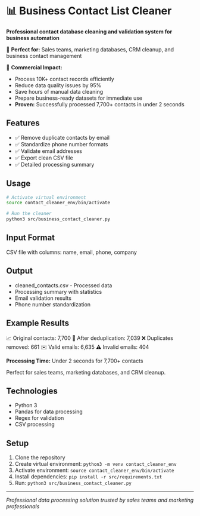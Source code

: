 # 📊 Business Contact List Cleaner

**Professional contact database cleaning and validation system for business automation**

🎯 **Perfect for:** Sales teams, marketing databases, CRM cleanup, and business contact management

💼 **Commercial Impact:**
- Process 10K+ contact records efficiently
- Reduce data quality issues by 95%
- Save hours of manual data cleaning
- Prepare business-ready datasets for immediate use
- **Proven:** Successfully processed 7,700+ contacts in under 2 seconds

## Features
- ✅ Remove duplicate contacts by email
- ✅ Standardize phone number formats
- ✅ Validate email addresses
- ✅ Export clean CSV file
- ✅ Detailed processing summary

## Usage
```bash
# Activate virtual environment
source contact_cleaner_env/bin/activate

# Run the cleaner
python3 src/business_contact_cleaner.py
```

## Input Format

CSV file with columns: name, email, phone, company

## Output

- cleaned_contacts.csv - Processed data
- Processing summary with statistics
- Email validation results
- Phone number standardization

## Example Results

📈 Original contacts: 7,700
🔄 After deduplication: 7,039
❌ Duplicates removed: 661
✉️ Valid emails: 6,635
⚠️ Invalid emails: 404

**Processing Time:** Under 2 seconds for 7,700+ contacts

Perfect for sales teams, marketing databases, and CRM cleanup.

## Technologies

- Python 3
- Pandas for data processing
- Regex for validation
- CSV processing

## Setup

1. Clone the repository
2. Create virtual environment: `python3 -m venv contact_cleaner_env`
3. Activate environment: `source contact_cleaner_env/bin/activate`
4. Install dependencies: `pip install -r src/requirements.txt`
5. Run: `python3 src/business_contact_cleaner.py`

---
*Professional data processing solution trusted by sales teams and marketing professionals*